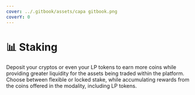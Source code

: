 ```yaml
---
cover: ../.gitbook/assets/capa gitbook.png
coverY: 0
---
```


# 📊 Staking

Deposit your cryptos or even your LP tokens to earn more coins while providing greater liquidity for the assets being traded within the platform. Choose between flexible or locked stake, while accumulating rewards from the coins offered in the modality, including LP tokens.
